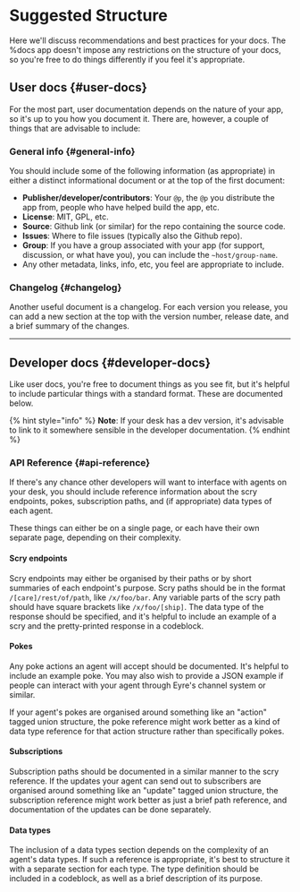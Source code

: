 # Suggested Structure

Here we'll discuss recommendations and best practices for your docs. The %docs app doesn't impose any restrictions on the structure of your docs, so you're free to do things differently if you feel it's appropriate.

## User docs {#user-docs}

For the most part, user documentation depends on the nature of your app, so it's up to you how you document it. There are, however, a couple of things that are advisable to include:

### General info {#general-info}

You should include some of the following information (as appropriate) in either a distinct informational document or at the top of the first document:

- **Publisher/developer/contributors**: Your `@p`, the `@p` you distribute the app from, people who have helped build the app, etc.
- **License**: MIT, GPL, etc.
- **Source**: Github link (or similar) for the repo containing the source code.
- **Issues**: Where to file issues (typically also the Github repo).
- **Group**: If you have a group associated with your app (for support, discussion, or what have you), you can include the `~host/group-name`.
- Any other metadata, links, info, etc, you feel are appropriate to include.

### Changelog {#changelog}

Another useful document is a changelog. For each version you release, you can add a new section at the top with the version number, release date, and a brief summary of the changes.

---

## Developer docs {#developer-docs}

Like user docs, you're free to document things as you see fit, but it's helpful to include particular things with a standard format. These are documented below.

{% hint style="info" %}
**Note**: If your desk has a dev version, it's advisable to link to it somewhere sensible in the developer documentation.
{% endhint %}

### API Reference {#api-reference}

If there's any chance other developers will want to interface with agents on your desk, you should include reference information about the scry endpoints, pokes, subscription paths, and (if appropriate) data types of each agent.

These things can either be on a single page, or each have their own separate page, depending on their complexity.

#### Scry endpoints

Scry endpoints may either be organised by their paths or by short summaries of each endpoint's purpose. Scry paths should be in the format `/[care]/rest/of/path`, like `/x/foo/bar`. Any variable parts of the scry path should have square brackets like `/x/foo/[ship]`. The data type of the response should be specified, and it's helpful to include an example of a scry and the pretty-printed response in a codeblock.

#### Pokes

Any poke actions an agent will accept should be documented. It's helpful to include an example poke. You may also wish to provide a JSON example if people can interact with your agent through Eyre's channel system or similar.

If your agent's pokes are organised around something like an "action" tagged union structure, the poke reference might work better as a kind of data type reference for that action structure rather than specifically pokes.

#### Subscriptions

Subscription paths should be documented in a similar manner to the scry reference. If the updates your agent can send out to subscribers are organised around something like an "update" tagged union structure, the subscription reference might work better as just a brief path reference, and documentation of the updates can be done separately.

#### Data types

The inclusion of a data types section depends on the complexity of an agent's data types. If such a reference is appropriate, it's best to structure it with a separate section for each type. The type definition should be included in a codeblock, as well as a brief description of its purpose.
